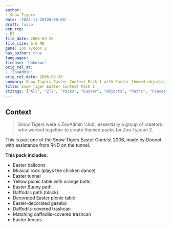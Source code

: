 ```yaml
---
author:
- Snow Tigers
date: '2024-11-28T20:00:00'
draft: false
exp_req:
- ES
file_date: 2006-03-26
file_size: 6.6 MB
game: Zoo Tycoon 2
has_author: true
languages:
license: 'Unknown'
orig_rel_at:
- 'ZooAdmin'
orig_rel_date: 2006-03-26
summary: Snow Tigers Easter Contest Pack 1 with Easter-themed objects.
title: Snow Tiger Easter Contest Pack 1
zt2tags: ["All", "ZT2", "Packs", "Easter", "Objects", "Paths", "Fences", "Benches", "Scenery", "Zootilities", "Theme Packs", "Music Rocks", "Tour Objects", "Trashcans", "Tables", "Gazebos", "Arches", "Holidays"]
---
```


## Context
> Snow Tigers were a ZooAdmin 'club', essentially a group of creators who worked together to create themed packs for Zoo Tycoon 2.

This is part one of the Snow Tigers Easter Contest 2006, made by Doooot with assistance from RND on the tunnel.  

**This pack includes:**  
- Easter balloons  
- Musical rock (plays the chicken dance)  
- Easter tunnel  
- Yellow picnic table with orange bolts  
- Easter Bunny path  
- Daffodils path (black)  
- Decorated Easter picnic table  
- Easter-decorated gazebo  
- Daffodils-covered trashcan  
- Matching daffodils-covered trashcan  
- Easter fences  
